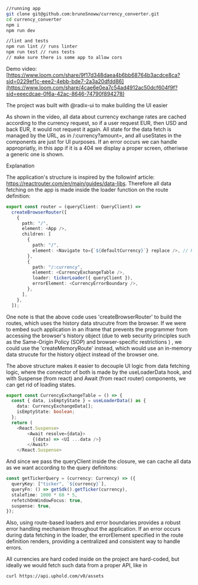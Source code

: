 ```bash
//running app
git clone git@github.com:brunoSnoww/currency_converter.git
cd currency_converter
npm i 
npm run dev

//lint and tests
npm run lint // runs linter
npm run test // runs tests
// make sure there is some app to allow cors
```

Demo video:
[https://www.loom.com/share/9f17d348daea4b6bb68764b3acdce8ca?sid=0229ef1c-eee2-4ebb-bde7-2a3a20dfdd86](https://www.loom.com/share/4cae6e0ea7c54ad4912ac50dcf604f9f?sid=eeecdcae-0f6a-42ac-8646-74790f894278)

The project was built with @radix-ui to make building the UI easier 

As shown in the video, all data about currency exchange rates are cached according to the currency request, so if a user request EUR, then USD and back EUR, it would not request it again. All state for the data fetch is managed by the URL, as in /:currency?amount=<value>, and all useStates in the components are just for UI purposes. If an error occurs we can handle appropriatly, in this app if it is a 404 we display a proper screen, otheriwse a generic one is shown.

Explanation

The application's structure is inspired by the followinf article: https://reactrouter.com/en/main/guides/data-libs. Therefore all data fetching on the app is made inside the loader function on the route definition: 

```typescript
export const router = (queryClient: QueryClient) =>
  createBrowserRouter([
    {
      path: "/",
      element: <App />,
      children: [
        {
          path: "/",
          element: <Navigate to={`${defaultCurrency}`} replace />, // Redirects to /USD if accessing root path
        },
        {
          path: "/:currency",
          element: <CurrencyExchangeTable />,
          loader: tickerLoader({ queryClient }),
          errorElement: <CurrencyErrorBoundary />,
        },
      ],
    },
  ]);
```
One note is that the above code uses 'createBrowserRouter' to build the routes, which uses the history data strucutre from the browser. If we were to embed such application in an iframe that prevents the programmer from accessing the browser's history object (due to web security principles such as the Same-Origin Policy (SOP) and browser-specific restrictions ) , we could use the 'createMemoryRoute' instead, which would use an in-memory data strucute for the history object instead of the browser one.

The above structure makes it easier to decouple UI logic from data fetching logic, where the connector of both is made by the useLoaderData hook, and with Suspense (from react) and Await (from react router) components, we can get rid of loading states. 

```typescript
export const CurrencyExchangeTable = () => {
  const { data, isEmptyState } = useLoaderData() as {
    data: CurrencyExchangeData[];
    isEmptyState: boolean;
  };
  return (
    <React.Suspense>
        <Await resolve={data}>
          {(data) => <UI ...data />}
        </Await>
    </React.Suspense>
```

And since we pass the queryClient inside the closure, we can cache all data as we want according to the query definitons:
```typescript
const getTickerQuery = (currency: Currency) => ({
  queryKey: ["ticker", `${currency}`],
  queryFn: () => getSdk().getTicker(currency),
  staleTime: 1000 * 60 * 5,
  refetchOnWindowFocus: true,
  suspense: true,
});
```

Also, using route-based loaders and error boundaries provides a robust error handling mechanism throughout the application. If an error occurs during data fetching in the loader, the errorElement specified in the route definition renders, providing a centralized and consistent way to handle errors.

All currencies are hard coded inside on the project are hard-coded, but ideally we would fetch such data from a proper API, like in 
```bash
curl https://api.uphold.com/v0/assets
```











